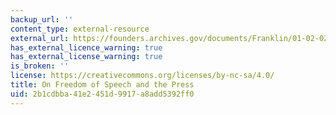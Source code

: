 ```yaml
---
backup_url: ''
content_type: external-resource
external_url: https://founders.archives.gov/documents/Franklin/01-02-02-0031
has_external_licence_warning: true
has_external_license_warning: true
is_broken: ''
license: https://creativecommons.org/licenses/by-nc-sa/4.0/
title: On Freedom of Speech and the Press
uid: 2b1cdbba-41e2-451d-9917-a8add5392ff0
---
```

